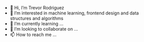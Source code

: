 - 👋 Hi, I’m Trevor Rodriguez 
- 👀 I’m interested in machine learning, frontend design and data structures and algorithms 
- 🌱 I’m currently learning ...
- 💞️ I’m looking to collaborate on ...
- 📫 How to reach me ...

<!---
onelegtrev/onelegtrev is a ✨ special ✨ repository because its `README.md` (this file) appears on your GitHub profile.
You can click the Preview link to take a look at your changes.
--->
